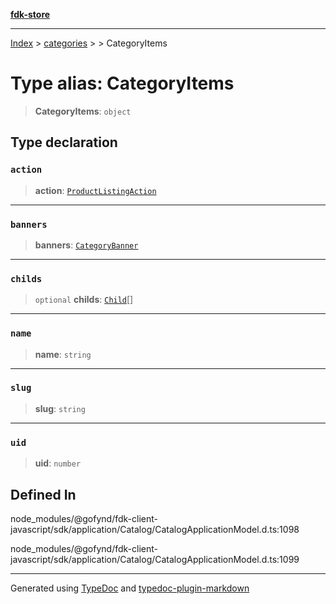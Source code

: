 [**fdk-store**](../../../README.md)
***

[Index](../../../API.md) > [categories](../../README.md) > [<internal>](../README.md) > CategoryItems

# Type alias: CategoryItems

> **CategoryItems**: `object`

## Type declaration

### `action`

> **action**: [`ProductListingAction`](../../../brands/internal_/type-aliases/type-alias.ProductListingAction.md)

***

### `banners`

> **banners**: [`CategoryBanner`](type-alias.CategoryBanner.md)

***

### `childs`

> `optional` **childs**: [`Child`](type-alias.Child.md)[]

***

### `name`

> **name**: `string`

***

### `slug`

> **slug**: `string`

***

### `uid`

> **uid**: `number`

## Defined In

node\_modules/@gofynd/fdk-client-javascript/sdk/application/Catalog/CatalogApplicationModel.d.ts:1098

node\_modules/@gofynd/fdk-client-javascript/sdk/application/Catalog/CatalogApplicationModel.d.ts:1099

***
Generated using [TypeDoc](https://typedoc.org/) and [typedoc-plugin-markdown](https://www.npmjs.com/package/typedoc-plugin-markdown)
